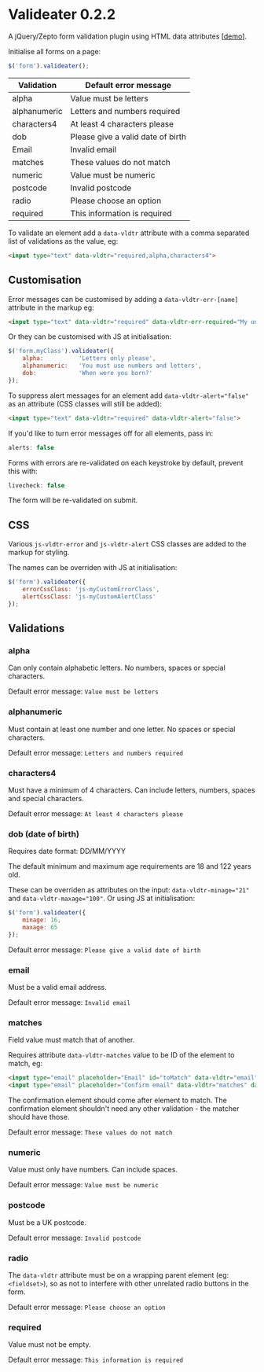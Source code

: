# Valideater 0.2.2

A jQuery/Zepto form validation plugin using HTML data attributes [[demo](http://maxbarrett.github.io/valideater/)].

Initialise all forms on a page: 
```javascript
$('form').valideater();
```

| Validation    | Default error message               |
| ------------- |-------------------------------------|
| alpha     	| Value must be letters               |
| alphanumeric  | Letters and numbers required        |
| characters4 	| At least 4 characters please        |
| dob			| Please give a valid date of birth   |
| Email 		| Invalid email                       |
| matches 		| These values do not match           |
| numeric 		| Value must be numeric               |
| postcode 		| Invalid postcode                    |
| radio 		| Please choose an option             |
| required 		| This information is required        |


To validate an element add a `data-vldtr` attribute with a comma separated list of validations as the value, eg:
```html
<input type="text" data-vldtr="required,alpha,characters4">
```

Customisation
-------------

Error messages can be customised by adding a `data-vldtr-err-[name]` attribute in the markup eg:
```html
<input type="text" data-vldtr="required" data-vldtr-err-required="My unique error msg">
```

Or they can be customised with JS at initialisation:

```javascript
$('form.myClass').valideater({
	alpha:			'Letters only please',
	alphanumeric:	'You must use numbers and letters',
	dob:			'When were you born?'
});
```

To suppress alert messages for an element add `data-vldtr-alert="false"` as an attribute (CSS classes will still be added):
```html
<input type="text" data-vldtr="required" data-vldtr-alert="false">

```

If you'd like to turn error messages off for all elements, pass in:
```javascript
alerts: false
```

Forms with errors are re-validated on each keystroke by default, prevent this with: 
```javascript
livecheck: false
```

The form will be re-validated on submit.


CSS
---

Various `js-vldtr-error` and `js-vldtr-alert` CSS classes are added to the markup for styling. 

The names can be overriden with JS at initialisation:
```javascript
$('form').valideater({
	errorCssClass: 'js-myCustomErrorClass',
	alertCssClass: 'js-myCustomAlertClass'
});
```


Validations
-----------

### alpha
Can only contain alphabetic letters. No numbers, spaces or special characters.

Default error message: `Value must be letters`


### alphanumeric
Must contain at least one number and one letter. No spaces or special characters.

Default error message: `Letters and numbers required`


### characters4
Must have a minimum of 4 characters. Can include letters, numbers, spaces and special characters.

Default error message: `At least 4 characters please`


### dob (date of birth)
Requires date format: DD/MM/YYYY

The default minimum and maximum age requirements are 18 and 122 years old.

These can be overriden as attributes on the input: `data-vldtr-minage="21"` and `data-vldtr-maxage="100"`. Or using JS at initialisation:
```javascript
$('form').valideater({
	minage: 16,
	maxage: 65
});
```

Default error message: `Please give a valid date of birth`


### email
Must be a valid email address.

Default error message: `Invalid email`


### matches
Field value must match that of another.

Requires attribute `data-vldtr-matches` value to be ID of the element to match, eg:

```html
<input type="email" placeholder="Email" id="toMatch" data-vldtr="email">
<input type="email" placeholder="Confirm email" data-vldtr="matches" data-vldtr-matches="toMatch">
```

The confirmation element should come after element to match. The confirmation element shouldn't need any other validation - the matcher should have those.

Default error message: `These values do not match`


### numeric
Value must only have numbers. Can include spaces.

Default error message: `Value must be numeric`


### postcode
Must be a UK postcode.

Default error message: `Invalid postcode`


### radio
The `data-vldtr` attribute must be on a wrapping parent element (eg: `<fieldset>`), so as not to interfere with other unrelated radio buttons in the form.

Default error message: `Please choose an option`


### required
Value must not be empty.

Default error message: `This information is required`





